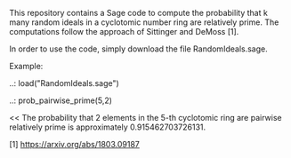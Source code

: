 This repository contains a Sage code to compute the probability that k many random ideals in a cyclotomic number ring are relatively prime.
The computations follow the approach of Sittinger and DeMoss [1].

In order to use the code, simply download the file RandomIdeals.sage.

Example:

..: load("RandomIdeals.sage")

..: prob_pairwise_prime(5,2)

<<  The probability that 2 elements in the 5-th cyclotomic ring are pairwise relatively prime is approximately 0.915462703726131.

[1] https://arxiv.org/abs/1803.09187
